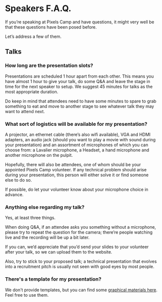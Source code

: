 # Speakers F.A.Q.

If you’re speaking at Pixels Camp and have questions, it might very well be that these questions have been posed before.

Let’s address a few of them.

## Talks

### How long are the presentation slots?

Presentations are scheduled 1 hour apart from each other. This means you have almost 1 hour to give your talk, do some Q&A and leave the stage in time for the next speaker to setup. We suggest 45 minutes for talks as the most appropriate duration.

Do keep in mind that attendees need to have some minutes to spare to grab something to eat and move to another stage to see whatever talk they may want to attend next.

### What sort of logistics will be available for my presentation?

A projector, an ethernet cable (there’s also wifi available), VGA and HDMI adapters, an audio jack (should you want to play a movie with sound during your presentation) and an assortment of microphones of which you can choose from: a Lavalier microphone, a Headset, a hand microphone and another microphone on the pulpit.

Hopefully, there will also be attendees, one of whom should be your appointed Pixels Camp volunteer. If any technical problem should arise during your presentation, this person will either solve it or find someone else to do so.

If possible, do let your volunteer know about your microphone choice in advance.

### Anything else regarding my talk?

Yes, at least three things.

When doing Q&A, if an attendee asks you something without a microphone, please try to repeat the question for the camera; there’re people watching live and the recording will be up a bit later.

If you can, we’d appreciate that you’d send your slides to your volunteer after your talk, so we can upload them to the website.

Also, try to stick to your proposed talk; a technical presentation that evolves into a recruitment pitch is usually not seen with good eyes by most people.

### There's a template for my presentation?

We don't provide templates, but you can find some [graphical materials here][1]. Feel free to use them.

[1]: https://www.dropbox.com/sh/435ozo55bqr9n5t/AAA-Vff5SJ12Om0wFDFwiJ82a?dl=0
